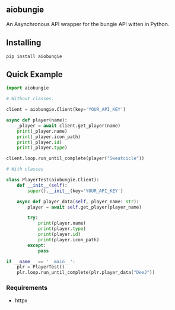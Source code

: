 ## aiobungie

An Asynchronous API wrapper for the bungie API witten in Python.


## Installing

```
pip install aiobungie
```

## Quick Example

```python
import aiobungie

# Without classes.

client = aiobungie.Client(key='YOUR_API_KEY')

async def player(name):
    _player = await client.get_player(name)
    print(_player.name)
    print(_player.icon_path)
    print(_player.id)
    print(_player.type)

client.loop.run_until_complete(player("Sweatcicle"))

# With classes

class PlayerTest(aiobungie.Client):
    def __init__(self):
        super().__init__(key='YOUR_API_KEY')

    async def player_data(self, player_name: str):
        player = await self.get_player(player_name)

        try:
            print(player.name)
            print(player.type)
            print(player.id)
            print(player.icon_path)
        except:
            pass

if __name__ == '__main__':
    plr = PlayerTest()
    plr.loop.run_until_complete(plr.player_data("DeeJ"))
```

### Requirements
* httpx
